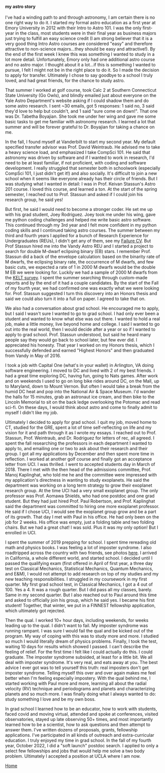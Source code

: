 #### my astro story

I've had a winding path to and through astronomy, I am certain there is no one right way to do it.
I started my formal astro education as a first year at Emory University in 2012 with their Intro to Astro 101.
I was the only first-year in the class, most students were in their final year as business majors just trying to fulfill an easy science credit (I am strong believer that it is a very good thing Intro Astro courses are considered "easy" and therefore attractive to non-science majors...they should be easy and attractive!).
By the end of the first week I knew this was something I wanted to study in a lot more detail. Unfortunately, Emory only had one additional astro course and no astro major.
I thought about it a lot...if this is something I wanted to pursue, I felt I might not be in the right place to do it. So I made the decision to apply for transfer. Ultimately I chose to say goodbye to a school I truly loved, and had great friends, for the chance to study astro.

That summer I worked at golf course, took Calc 2 at Southern Connecticut State University (Go Owls), and blindly emailed just about everyone on the Yale Astro Department's website asking if I could shadow them and do some astro research. I sent ~30 emails, got 5 responses: 1 said no, 3 said they'd love to help but couldn't, and 1 said "sure come on down!". That one was Dr. Tabetha Boyajian. She took me under her wing and gave me some basic tasks to get me familiar with astronomy research. I learned a lot that summer and will be forever grateful to Dr. Boyajian for taking a chance on me.

In the fall, I found myself at Vanderbilt to start my second year. My default specified transfer advisor was Prof. David Weintraub. He advised me to take a heavy science load, and emphasized I take CompSci 101. He said that astronomy was driven by software and if I wanted to work in research, I'd need to be at least familiar, if not proficient, with coding and software development.
I really struggled that semester both in schoolwork (especially CompSci 101, I just didn't get it!) and also socially. It's difficult to join a new school when it seems like everyone already has their circle of friends. But I was studying what I wanted in detail: I was in Prof. Keivan Stassun's Astro 201 course.
I loved this course, and learned a ton. At the start of the spring semester, I reached out to Prof. Stassun and asked if I could join his research group, he said yes!

But first, he said I would need to become a stronger coder. He set me up with his grad student, Joey Rodriguez. Joey took me under his wing, gave me python coding challenges and helped me write basic astro software. This continued through my 3rd year and I felt more confident in my python coding skills and I continued taking astro courses.
The summer between my third and fourth years I applied for a bunch of Research Experience for Undergraduates (REUs), I didn't get any of them, see my [Failure CV](./CV). But Prof Stassun hired me into the Vandy Astro REU and I started a project to search for double M-dwarf eclipsing binary (EB) stars.
I remember Prof. Stassun did a back of the envelope calculation: based on the binarity rate of M dwarfs, the eclipsing binary rate, the occurrence of M dwarfs, and few basic cuts, we expected a rate of 1 in 2000 M dwarfs would be the double M EB we were looking for. Luckily we had a sample of 2000 M dwarfs from the [KELT survey](https://en.wikipedia.org/wiki/Kilodegree_Extremely_Little_Telescope).
I spent the summer searching through custom-made reports and by the end of it had a couple candidates.
By the start of the Fall of my fourth year, we had confirmed one was exactly what we were looking for. Prof. Stassun suggested I turn this discovery into an Honors thesis and said we could also turn it into a full on paper. I agreed to take that on.

We also had a conversation about grad school. He encouraged me to apply, but I said I wasn't sure I wanted to go to grad school. I had only ever been a student and wanted to know what else was out there. I wanted to hold a real job, make a little money, live beyond home and college. I said I wanted to go out into the real world, then I would decide after a year or so if I wanted to apply to grad school. Prof. Stassun understood, but said he heard many people say they would go back to school later, but few ever did. I appreciated his honesty. That year I worked on my Honors thesis, which I successfully defended and earned "Highest Honors" and then graduated from Vandy in May of 2016.

I took a job with Capital One (what's in your wallet) in Arlington, VA doing software engineering. I moved to DC and lived with 2 of my best friends. I had a great time exploring DC, having fun, going to Nats games. After work and on weekends I used to go on long bike rides around DC, on the Mall, up to Maryland, down to Mount Vernon.
But often I would take a break from the humid DC heat and pop into the National Air & Space Museum. I'd wander the halls for 15 minutes, grab an astronaut ice cream, and then bike to the Lincoln Memorial to sit on the back ledge overlooking the Potomac and read sci-fi.
On these days, I would think about astro and come to finally admit to myself I didn't like my job.

Ultimately I decided to apply for grad school. I quit my job, moved home to CT, studied for the GRE, spent a lot of time self-reflecting on life and my vision for it and path through it as I wrote my essays. I reached out to Prof. Stassun, Prof. Weintraub, and Dr. Rodriguez for letters of rec, all agreed. I spent the fall researching the professors in each department I wanted to apply to, and emailing one or two to ask about their research and their group.
I got all my applications by December and then spent more time in reflection. I worked at another golf course and finally got an acceptance letter from UCI. I was thrilled. I went to accepted students day in March of 2018. There I met with the then head of the admissions committee, Prof. Manoj Kaplinghat, who told me he and the committee were impressed with my application's directness in wanting to study exoplanets.
He said the department was working on a long term strategy to grow their exoplanet research group. At the time UCI had a very small exoplanet group. The only professor was Prof. Aomawa Shields, who had one postdoc and one grad student. But they had just hired Prof. Paul Robertson, and Prof. Kaplinghat said the department was committed to hiring one more exoplanet professor. He said if I chose UCI, I would see the exoplanet group grow and be a part of its growth. That day I met with Paul in his office. He had only been on the job for 2 weeks. His office was empty, just a folding table and two folding chairs. But we had a great chat! I was sold. Plus it was my only option! But I enrolled in UCI.

I spent the summer of 2019 prepping for school. I spent time rereading old math and physics books. I was feeling a lot of imposter syndrome. I also roadtripped across the country with two friends, see photos [here](./). I arrived in California, a whole different world, and started school.
I decided until I passed the qualifying exam (first offered in April of first year, a three day test on Classical Mechanics, Statistical Mechanics, Quantum Mechanics, and E&M), I would not attempt to add research on top of my studies and my new teaching responsibilities. I struggled in my coursework in my first quarter. My first grad school test, in Classical Mechanics, I got a 4 out of 100. Yes a 4.
It was a rough quarter. But I did pass all my classes, barely. Same in my second quarter. But I also reached out to Paul around this time and asked to officially join his group, which he said yes. I became his first student! Together, that winter, we put in a FINNEST fellowship application, which ultimately got rejected.

Then the qual. I worked 10+ hour days, including weekends, for weeks leading up to the qual. I didn't want to fail. My imposter syndrome was running rampant. I was sure I would fail the qual and be kicked out of the program. My way of coping with this was to study more and more. I studied so much I would literally dream of physics problems.
Finally, I took the test, waiting 10 days for results which showed I passed. I can't describe the feeling of relief. For the first time I felt like I could actually do this. I could graduate. The imposter syndrome subsided, at least for a little bit. We all deal with imposter syndrome.
It's very real, and eats away at you. The best advice I ever got was to tell yourself this truth: real imposters don't get imposter syndrome. Telling myself this over and over again makes me feel better when I'm feeling especially impostery.
With the qual behind me, I started working with Paul more and more, learning all about the radial velocity (RV) technique and periodograms and planets and characterizing planets and so much more. I was finally doing what I always wanted to do: study something I love and be my own boss.

In grad school I learned how to be an educator, how to work with students, faced covid and moving virtual, attended and spoke at conferences, visited observatories, stayed up late observing 50+ times, and most importantly learned how to be a scientist, how to ask questions and then attempt to answer them. I've written dozens of proposals, grants, fellowship applications. I've participated in all kinds of outreach and extra-curricular education. I truly enjoyed my time in grad school. In the fall of my fourth year, October 2022, I did a "soft launch" postdoc search. I applied to only a select few fellowships and jobs that would help me solve a two body problem. Ultimately I accepted a position at UCLA where I am now.  

[Home](./)
